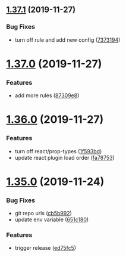 ## [1.37.1](https://github.com/jorgegonzalez/eslint-config-zoe/compare/v1.37.0...v1.37.1) (2019-11-27)


### Bug Fixes

* turn off rule and add new config ([7373194](https://github.com/jorgegonzalez/eslint-config-zoe/commit/7373194193ae342a6cf88e16607a061c49b2bdf3))

# [1.37.0](https://github.com/jorgegonzalez/eslint-config-zoe/compare/v1.36.0...v1.37.0) (2019-11-27)


### Features

* add more rules ([87309e8](https://github.com/jorgegonzalez/eslint-config-zoe/commit/87309e8adcd0b0b491123b57dbc1537d0f1711f9))

# [1.36.0](https://github.com/jorgegonzalez/eslint-config-zoe/compare/v1.35.0...v1.36.0) (2019-11-27)


### Features

* turn off react/prop-types ([1f593bd](https://github.com/jorgegonzalez/eslint-config-zoe/commit/1f593bdcd9ae2a815ca5db25a889e156fe8c0758))
* update react plugin load order ([fa78753](https://github.com/jorgegonzalez/eslint-config-zoe/commit/fa787533fba06da4f79cc83c20b94be7edd63edb))

# [1.35.0](https://github.com/jorgegonzalez/eslint-config-zoe/compare/v1.34.0...v1.35.0) (2019-11-24)


### Bug Fixes

* git repo urls ([cb5b992](https://github.com/jorgegonzalez/eslint-config-zoe/commit/cb5b9929f6137d4aa2c794db96a5ba175abc4438))
* update env variable ([651c180](https://github.com/jorgegonzalez/eslint-config-zoe/commit/651c18000c1d950e0cf51bdddb30aaf47cd441d3))


### Features

* trigger release ([ed75fc5](https://github.com/jorgegonzalez/eslint-config-zoe/commit/ed75fc5059ef4f9cfabbf23d5392272772839689))
